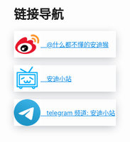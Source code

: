 # 链接导航
<div style="display: flex;align-items: center;height:60px;width:230px;box-shadow: 0 5px 20px -3px rgba(37,44,65,.33)!important;">
    <img  src="/imgs/about/icon-weibo.jpg" width="60" height="60">
    <a href="https://weibo.com/Andyhouwb/" style="font-size: 14px;color: #0086e3;">　@什么都不懂的安迪猴</a>
</div>
<br>
<div style="display: flex;align-items: center;height:60px;width:230px;box-shadow: 0 5px 20px -3px rgba(37,44,65,.33)!important;">
    <img  src="/imgs/about/icon-bilibili.jpg" width="60" height="60">
    <a href="https://space.bilibili.com/873529" style="font-size: 14px;color: #0086e3;">　安迪小站</a>
</div>
<br>
<div style="display: flex;align-items: center;height:60px;width:230px;box-shadow: 0 5px 20px -3px rgba(37,44,65,.33)!important;">
    <img  src="/imgs/about/tele.png" width="60" height="60">
    <a href="https://t.me/hi_andy_com" style="font-size: 14px;color: #0086e3;">　telegram 频道: 安迪小站</a>
</div>
